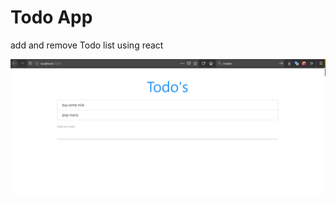 # Todo App
add and remove Todo list using react <br>


<img src="https://github.com/Moskaoud/todo/blob/master/todo.png" width=800>

